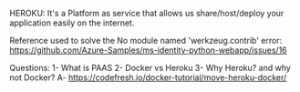 HEROKU:
  It's a Platform as service that allows us share/host/deploy your application easily on the internet.
  
 
Reference used to solve the  No module named 'werkzeug.contrib' error:
https://github.com/Azure-Samples/ms-identity-python-webapp/issues/16
 
 
Questions:
 1- What is PAAS
 2- Docker vs Heroku
 3- Why Heroku? and why not Docker?
    A- https://codefresh.io/docker-tutorial/move-heroku-docker/
